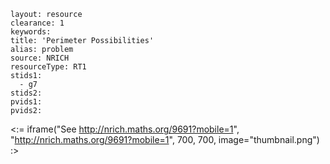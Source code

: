 ````
layout: resource
clearance: 1
keywords:
title: 'Perimeter Possibilities'
alias: problem
source: NRICH
resourceType: RT1
stids1: 
  - g7
stids2:
pvids1:
pvids2:

````

<:= iframe("See http://nrich.maths.org/9691?mobile=1", "http://nrich.maths.org/9691?mobile=1", 700, 700, image="thumbnail.png") :>

